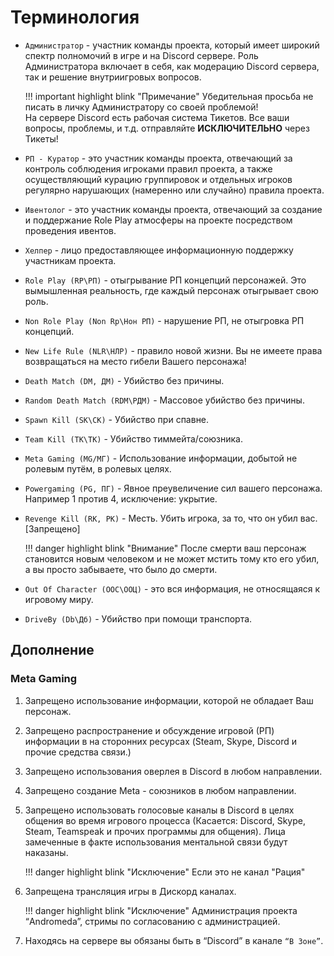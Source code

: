 # Терминология

* ``Администратор`` - участник команды проекта, который имеет широкий спектр полномочий в игре и на Discord сервере. Роль Администратора включает в себя, как модерацию Discord сервера, так и решение внутриигровых вопросов.

    !!! important highlight blink "Примечание"
        Убедительная просьба не писать в личку Администратору со своей проблемой!  
        На сервере Discord есть рабочая система Тикетов. Все ваши вопросы, проблемы, и т.д. отправляйте **ИСКЛЮЧИТЕЛЬНО** через Тикеты!

* ``РП - Куратор`` - это участник команды проекта, отвечающий за контроль соблюдения игроками правил проекта, а также осуществляющий курацию группировок и отдельных игроков регулярно нарушающих (намеренно или случайно) правила проекта.
* ``Ивентолог`` - это участник команды проекта, отвечающий за создание и поддержание Role Play атмосферы на проекте посредством проведения ивентов.
* ``Хелпер`` - лицо предоставляющее информационную поддержку участникам проекта.  
* ``Role Play (RP\РП)`` - отыгрывание РП концепций персонажей. Это вымышленная реальность, где каждый персонаж отыгрывает свою роль.  
* ``Non Role Play (Non Rp\Нон РП)`` - нарушение РП, не отыгровка РП концепций.  
* ``New Life Rule (NLR\НЛР)`` - правило новой жизни. Вы не имеете права возвращаться на место гибели Вашего персонажа!  
* ``Death Match (DM, ДМ)`` - Убийство без причины.  
* ``Random Death Match (RDM\РДМ)`` - Массовое убийство без причины.  
* ``Spawn Kill (SK\СК)`` - Убийство при спавне.  
* ``Team Kill (TK\ТК)`` - Убийство тиммейта/союзника.  
* ``Meta Gaming (MG/МГ)`` - Использование информации, добытой не ролевым путём, в ролевых целях.  
* ``Powergaming (PG, ПГ)`` - Явное преувеличение сил вашего персонажа. Например 1 против 4, исключение: укрытие.  
* ``Revenge Kill (RK, РК)`` - Месть. Убить игрока, за то, что он убил вас. [Запрещено]

    !!! danger highlight blink "Внимание"
        После смерти ваш персонаж становится новым человеком и не может мстить тому кто его убил, а вы просто забываете, что было до смерти.

* ``Out Of Character (OOC\ООЦ)`` - это вся информация, не относящаяся к игровому миру.  
* ``DriveBy (Db\Дб)`` - Убийство при помощи транспорта.  

## Дополнение

### Meta Gaming

1. Запрещено использование информации, которой не обладает Ваш персонаж.
1. Запрещено распространение и обсуждение игровой (РП) информации в на сторонних ресурсах (Steam, Skype, Discord и прочие средства связи.)
1. Запрещено использования оверлея в Discord в любом направлении.
1. Запрещено создание Meta - союзников в любом направлении.
1. Запрещено использовать голосовые каналы в Discord в целях общения во время игрового процесса (Касается: Discord, Skype, Steam, Teamspeak и прочих программы для общения). Лица замеченные в факте использования ментальной связи будут наказаны.

    !!! danger highlight blink "Исключение"
        Если это не канал "Рация"

1. Запрещена трансляция игры в Дискорд каналах.

    !!! danger highlight blink "Исключение"
        Администрация проекта “Andromeda”, стримы по согласованию с администрацией.

1. Находясь на сервере вы обязаны быть в “Discord” в канале ``“В Зоне”``.
